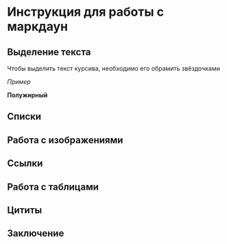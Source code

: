 # Инструкция для работы с маркдаун

## Выделение текста

Чтобы выделить текст курсива, необходимо его обрамить звёздочками

*Пример*

**Полужирный**

## Списки

## Работа с изображениями

## Ссылки

## Работа с таблицами

## Цититы

## Заключение